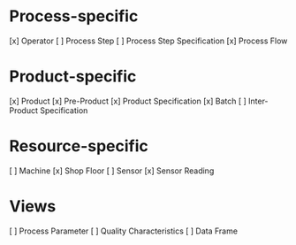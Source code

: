 # Process-specific
[x] Operator
[ ] Process Step
[ ] Process Step Specification
[x] Process Flow

# Product-specific
[x] Product
[x] Pre-Product
[x] Product Specification
[x] Batch
[ ] Inter-Product Specification

# Resource-specific
[ ] Machine
[x] Shop Floor
[ ] Sensor
[x] Sensor Reading

# Views
[ ] Process Parameter
[ ] Quality Characteristics
[ ] Data Frame